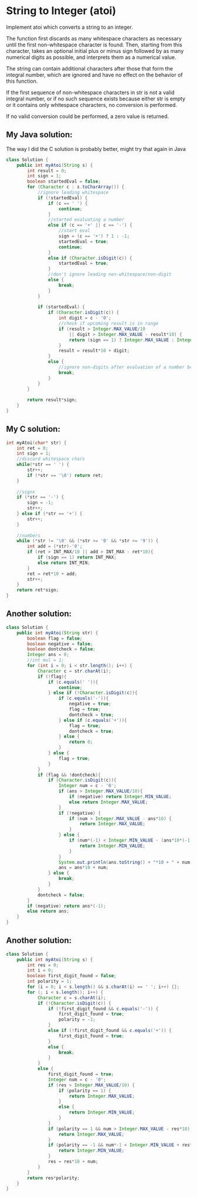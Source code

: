 # String to Integer (atoi)

Implement atoi which converts a string to an integer.

The function first discards as many whitespace characters as necessary until the first non-whitespace character is found. Then, starting from this character, takes an optional initial plus or minus sign followed by as many numerical digits as possible, and interprets them as a numerical value.

The string can contain additional characters after those that form the integral number, which are ignored and have no effect on the behavior of this function.

If the first sequence of non-whitespace characters in str is not a valid integral number, or if no such sequence exists because either str is empty or it contains only whitespace characters, no conversion is performed.

If no valid conversion could be performed, a zero value is returned.

## My Java solution:

The way I did the C solution is probably better, might try that again in Java

```Java
class Solution {
    public int myAtoi(String s) {
        int result = 0;
        int sign = 1;
        boolean startedEval = false;
        for (Character c : s.toCharArray()) {
            //ignore leading whitespace
            if (!startedEval) {
                if (c == ' ') {
                    continue;
                }
                //started evaluating a number
                else if (c == '+' || c == '-') {
                    //start eval
                    sign = (c == '+') ? 1 : -1;
                    startedEval = true;
                    continue;
                }
                else if (Character.isDigit(c)) {
                    startedEval = true;
                }
                //don't ignore leading non-whitespace/non-digit
                else {
                    break;
                }
            }
            
            if (startedEval) {
                if (Character.isDigit(c)) {
                    int digit = c - '0';
                    //check if upcoming result is in range
                    if (result > Integer.MAX_VALUE/10 
                        || digit > Integer.MAX_VALUE - result*10) {
                        return (sign == 1) ? Integer.MAX_VALUE : Integer.MIN_VALUE;
                    }
                    result = result*10 + digit;
                }
                else {
                    //ignore non-digits after evaluation of a number begins
                    break;
                }
            }
        }
        
        return result*sign;
    }
}
```

## My C solution:

```C
int myAtoi(char* str) {
    int ret = 0;
    int sign = 1;
    //discard whitespace chars
    while(*str == ' ') {
        str++;
        if (*str == '\0') return ret;
    }
    
    //signs
    if (*str == '-') {
        sign = -1;
        str++;
    } else if (*str == '+') {
        str++;
    }
    
    //numbers
    while (*str != '\0' && (*str >= '0' && *str <= '9')) {
        int add = (*str)-'0';
        if (ret > INT_MAX/10 || add > INT_MAX - ret*10){
            if (sign == 1) return INT_MAX;
            else return INT_MIN;
        }
        ret = ret*10 + add;
        str++;
    }
    return ret*sign;
}
```

## Another solution:

```Java
class Solution {
    public int myAtoi(String str) {
        boolean flag = false;
        boolean negative = false;
        boolean dontcheck = false;
        Integer ans = 0;
        //int mul = 1;
        for (int i = 0; i < str.length(); i++) {
            Character c = str.charAt(i);
            if (!flag){
                if (c.equals(' ')){
                    continue;
                } else if (!Character.isDigit(c)){
                    if (c.equals('-')){
                        negative = true;
                        flag = true;
                        dontcheck = true;
                    } else if (c.equals('+')){
                        flag = true;
                        dontcheck = true;
                    } else {
                        return 0;
                    }
                } else {
                    flag = true;
                }
            }
            if (flag && !dontcheck){
                if (Character.isDigit(c)){
                    Integer num = c - '0';
                    if (ans > Integer.MAX_VALUE/10){
                        if (negative) return Integer.MIN_VALUE;
                        else return Integer.MAX_VALUE;
                    }
                    if (!negative) {
                        if (num > Integer.MAX_VALUE - ans*10) {
                            return Integer.MAX_VALUE;
                        }
                    } else {
                        if (num*(-1) < Integer.MIN_VALUE - (ans*10*(-1))) {
                            return Integer.MIN_VALUE;
                        }
                    }
                    System.out.println(ans.toString() + "*10 + " + num.toString());
                    ans = ans*10 + num;
                } else {
                    break;
                }
            }
            dontcheck = false;
        }
        if (negative) return ans*(-1);
        else return ans;
    }
}
```

## Another solution:

```Java
class Solution {
    public int myAtoi(String s) {
        int res = 0;
        int i = 0;
        boolean first_digit_found = false;
        int polarity = 1;
        for (i = 0; i < s.length() && s.charAt(i) == ' '; i++) {};
        for (; i < s.length(); i++) {
            Character c = s.charAt(i);
            if (!Character.isDigit(c)) {
                if (!first_digit_found && c.equals('-')) {
                    first_digit_found = true;
                    polarity = -1;
                }
                else if (!first_digit_found && c.equals('+')) {
                    first_digit_found = true;
                }
                else {
                    break;
                }
            }
            else {
                first_digit_found = true;
                Integer num = c - '0';
                if (res > Integer.MAX_VALUE/10) {
                    if (polarity == 1) {
                        return Integer.MAX_VALUE;
                    }
                    else {
                        return Integer.MIN_VALUE;
                    }
                }
                if (polarity == 1 && num > Integer.MAX_VALUE - res*10) {
                    return Integer.MAX_VALUE;
                }
                if (polarity == -1 && num*-1 < Integer.MIN_VALUE + res*10) {
                    return Integer.MIN_VALUE;
                }
                res = res*10 + num;
            }
        }
        return res*polarity;
    }
}
```
